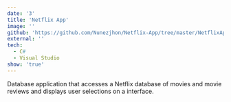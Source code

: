 ```yaml
---
date: '3'
title: 'Netflix App'
image: ''
github: 'https://github.com/Nunezjhon/Netflix-App/tree/master/NetflixApp'
external: ''
tech:
  - C#
  - Visual Studio
show: 'true'
---
```


Database application that accesses a Netflix database of movies and movie reviews and displays user selections on a interface.
